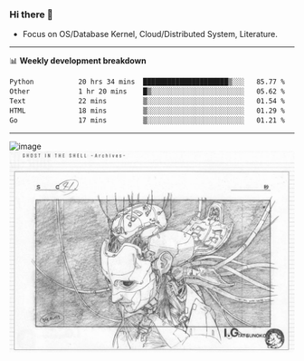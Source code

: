 ### Hi there 👋
<!-- * Daily Meditation via Leetcode/Competitive-Programming. -->
* Focus on OS/Database Kernel, Cloud/Distributed System, Literature.

-------

📊 **Weekly development breakdown**
<!--START_SECTION:waka-->

```txt
Python           20 hrs 34 mins  █████████████████████▒░░░   85.77 %
Other            1 hr 20 mins    █▒░░░░░░░░░░░░░░░░░░░░░░░   05.62 %
Text             22 mins         ▒░░░░░░░░░░░░░░░░░░░░░░░░   01.54 %
HTML             18 mins         ▒░░░░░░░░░░░░░░░░░░░░░░░░   01.29 %
Go               17 mins         ▒░░░░░░░░░░░░░░░░░░░░░░░░   01.21 %
```

<!--END_SECTION:waka-->

-------

<!-- [![Leetcode Stats](https://leetcard.jacoblin.cool/hzhang413?font=Fira+Mono)](https://leetcode.com/fxrc) -->
![image](./cyberpunk-ghost-in-the-shell.gif)
![image](./gis-archive.png)
